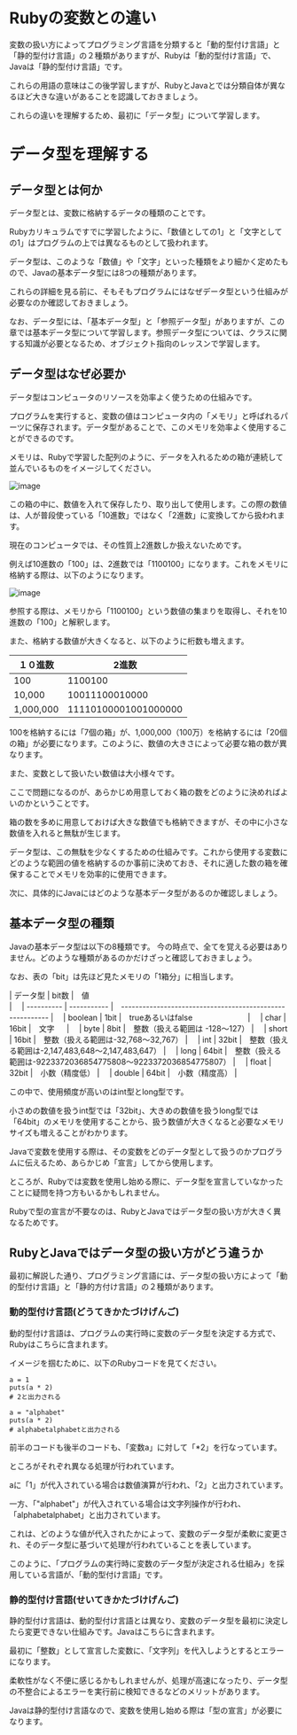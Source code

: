 # Rubyの変数との違い

変数の扱い方によってプログラミング言語を分類すると「動的型付け言語」と「静的型付け言語」の２種類がありますが、Rubyは「動的型付け言語」で、Javaは「静的型付け言語」です。

これらの用語の意味はこの後学習しますが、RubyとJavaとでは分類自体が異なるほど大きな違いがあることを認識しておきましょう。

これらの違いを理解するため、最初に「データ型」について学習します。

# データ型を理解する
## データ型とは何か

データ型とは、変数に格納するデータの種類のことです。

Rubyカリキュラムですでに学習したように、「数値としての1」と「文字としての1」はプログラムの上では異なるものとして扱われます。

データ型は、このような「数値」や「文字」といった種類をより細かく定めたもので、Javaの基本データ型には8つの種類があります。

これらの詳細を見る前に、そもそもプログラムにはなぜデータ型という仕組みが必要なのか確認しておきましょう。

なお、データ型には、「基本データ型」と「参照データ型」がありますが、この章では基本データ型について学習します。参照データ型については、クラスに関する知識が必要となるため、オブジェクト指向のレッスンで学習します。

## データ型はなぜ必要か

データ型はコンピュータのリソースを効率よく使うための仕組みです。

プログラムを実行すると、変数の値はコンピュータ内の「メモリ」と呼ばれるパーツに保存されます。データ型があることで、このメモリを効率よく使用することができるのです。

メモリは、Rubyで学習した配列のように、データを入れるための箱が連続して並んでいるものをイメージしてください。

![image](https://github.com/koharayuki/til/assets/132040884/f54188a8-5922-40b9-a117-84c6e933d7da)

この箱の中に、数値を入れて保存したり、取り出して使用します。この際の数値は、人が普段使っている「10進数」ではなく「2進数」に変換してから扱われます。

現在のコンピュータでは、その性質上2進数しか扱えないためです。

例えば10進数の「100」は、2進数では「1100100」になります。これをメモリに格納する際は、以下のようになります。

![image](https://github.com/koharayuki/til/assets/132040884/1932ce93-96a6-4f03-9507-261020618820)

参照する際は、メモリから「1100100」という数値の集まりを取得し、それを10進数の「100」と解釈します。

また、格納する数値が大きくなると、以下のように桁数も増えます。

|             １０進数            |            2進数             |
| ---------------------------- | ---------------------------- |
| 100	                         |  1100100                     |
| 10,000	                     |  10011100010000              |
| 1,000,000 	                 |  11110100001001000000        |

100を格納するには「7個の箱」が、1,000,000（100万）を格納するには「20個の箱」が必要になります。このように、数値の大きさによって必要な箱の数が異なります。

また、変数として扱いたい数値は大小様々です。

ここで問題になるのが、あらかじめ用意しておく箱の数をどのように決めればよいのかということです。

箱の数を多めに用意しておけば大きな数値でも格納できますが、その中に小さな数値を入れると無駄が生じます。

データ型は、この無駄を少なくするための仕組みです。これから使用する変数にどのような範囲の値を格納するのか事前に決めておき、それに適した数の箱を確保することでメモリを効率的に使用できます。

次に、具体的にJavaにはどのような基本データ型があるのか確認しましょう。

## 基本データ型の種類

Javaの基本データ型は以下の8種類です。
今の時点で、全てを覚える必要はありません。どのような種類があるのかだけざっと確認しておきましょう。

なお、表の「bit」は先ほど見たメモリの「1箱分」に相当します。

| データ型     | bit数       |　値　　　　　　　　　　　　　　　　　　　　　　　　　　　　　　　　　　　　　　　　　　　　　　　　　　　　　　　　　　　　　　　　　　　　　　　　　　　　　　　　　　　　　　　　　　　　　　　　　　　　　　　　　　　　　　  |　
| ---------- | ----------- |　--------------------------------------------------------- |　
| boolean    | 1bit        |　trueあるいはfalse     　           　　             　　　           |　
| char       | 16bit       |　文字                           　                           |　
| byte       | 8bit        |　整数（扱える範囲は -128～127）                                  |　
| short      | 16bit	     |　整数（扱える範囲は-32,768～32,767）                             |　
| int        | 32bit       |　整数（扱える範囲は-2,147,483,648～2,147,483,647）               |　
| long       | 64bit       |　整数（扱える範囲は-9223372036854775808～9223372036854775807）   |　
| float      | 32bit       |　小数（精度低）                                                |　
| double     | 64bit       |　小数（精度高）                                                |　

この中で、使用頻度が高いのはint型とlong型です。

小さめの数値を扱うint型では「32bit」、大きめの数値を扱うlong型では「64bit」のメモリを使用することから、扱う数値が大きくなると必要なメモリサイズも増えることがわかります。

Javaで変数を使用する際は、その変数をどのデータ型として扱うのかプログラムに伝えるため、あらかじめ「宣言」してから使用します。

ところが、Rubyでは変数を使用し始める際に、データ型を宣言していなかったことに疑問を持つ方もいるかもしれません。

Rubyで型の宣言が不要なのは、RubyとJavaではデータ型の扱い方が大きく異なるためです。

## RubyとJavaではデータ型の扱い方がどう違うか

最初に解説した通り、プログラミング言語には、データ型の扱い方によって「動的型付け言語」と「静的方付け言語」の２種類があります。

###  動的型付け言語(どうてきかたづけげんご)

動的型付け言語は、プログラムの実行時に変数のデータ型を決定する方式で、Rubyはこちらに含まれます。

イメージを掴むために、以下のRubyコードを見てください。

```
a = 1
puts(a * 2)
# 2と出力される

a = "alphabet"
puts(a * 2)
# alphabetalphabetと出力される
```
前半のコードも後半のコードも、「変数a」に対して「*2」を行なっています。

ところがそれぞれ異なる処理が行われています。

aに「1」が代入されている場合は数値演算が行われ、「2」と出力されています。

一方、「"alphabet"」が代入されている場合は文字列操作が行われ、「alphabetalphabet」と出力されています。

これは、どのような値が代入されたかによって、変数のデータ型が柔軟に変更され、そのデータ型に基づいて処理が行われていることを表しています。

このように、「プログラムの実行時に変数のデータ型が決定される仕組み」を採用している言語が、「動的型付け言語」です。

###  静的型付け言語(せいてきかたづけげんご)

静的型付け言語は、動的型付け言語とは異なり、変数のデータ型を最初に決定したら変更できない仕組みです。Javaはこちらに含まれます。

最初に「整数」として宣言した変数に、「文字列」を代入しようとするとエラーになります。

柔軟性がなく不便に感じるかもしれませんが、処理が高速になったり、データ型の不整合によるエラーを実行前に検知できるなどのメリットがあります。

Javaは静的型付け言語なので、変数を使用し始める際は「型の宣言」が必要になります。


